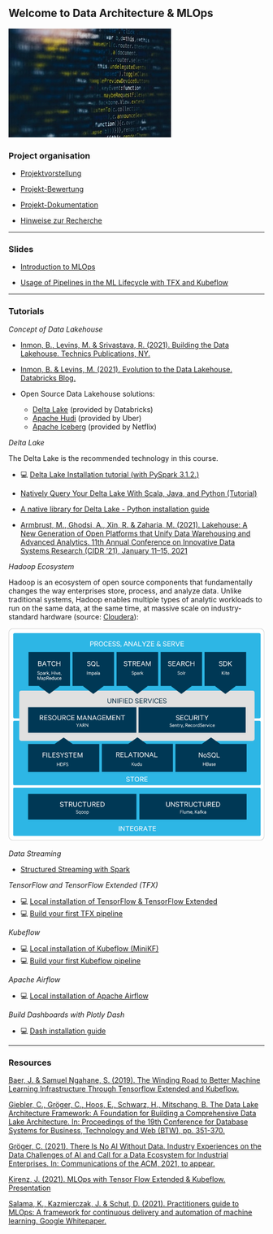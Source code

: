 ## Welcome to Data Architecture & MLOps 

<img src="img/img.jpg" alt="" class="inline"/>

### Project organisation

- [Projektvorstellung](https://github.com/kirenz/data-architecture-mlops/blob/main/slides/project.pdf)

- [Projekt-Bewertung](https://github.com/kirenz/data-architecture-mlops/blob/main/slides/orga_intro.pdf)

- [Projekt-Dokumentation](https://github.com/kirenz/data-architecture-mlops/blob/main/slides/orga_doku.pdf)

- [Hinweise zur Recherche](https://github.com/kirenz/data-architecture-mlops/blob/main/slides/orga_recherche.pdf)

---

### Slides

- [Introduction to MLOps](https://github.com/kirenz/data-architecture-mlops/blob/main/slides/mlops_feature_stores_mlflow_kubeflow.pdf)

- [Usage of Pipelines in the ML Lifecycle with TFX and Kubeflow](https://github.com/kirenz/data-architecture-mlops/blob/main/slides/pipelines_tfx_kubeflow.pdf)


---

### Tutorials

*Concept of Data Lakehouse*

- [Inmon, B., Levins, M. & Srivastava, R. (2021). Building the Data Lakehouse. Technics Publications, NY.](https://drive.google.com/file/d/1bURUyz-zSSCdT_k-MNjuFO0Gbq4vDkvt/view?usp=sharing)

- [Inmon, B. & Levins, M. (2021). Evolution to the Data Lakehouse. Databricks Blog.](https://databricks.com/de/blog/2021/05/19/evolution-to-the-data-lakehouse.html)

- Open Source Data Lakehouse solutions: 
  - [Delta Lake](https://delta.io) (provided by Databricks)
  - [Apache Hudi](https://hudi.apache.org) (provided by Uber)
  - [Apache Iceberg](https://iceberg.apache.org) (provided by Netflix)



*Delta Lake*

The Delta Lake is the recommended technology in this course.

- 💻 [Delta Lake Installation tutorial (with PySpark 3.1.2.)](https://github.com/kirenz/deltalake)

- [Natively Query Your Delta Lake With Scala, Java, and Python (Tutorial)](https://databricks.com/de/blog/2020/12/22/natively-query-your-delta-lake-with-scala-java-and-python.html)

- [A native library for Delta Lake - Python installation guide](https://delta-io.github.io/delta-rs/python/)

- [Armbrust, M., Ghodsi, A., Xin, R. & Zaharia, M. (2021). Lakehouse: A New Generation of Open Platforms that Unify Data Warehousing and Advanced Analytics. 11th Annual Conference on Innovative Data Systems Research (CIDR ’21), January 11–15, 2021](https://databricks.com/de/wp-content/uploads/2020/12/cidr_lakehouse.pdf)


*Hadoop Ecosystem*

Hadoop is an ecosystem of open source components that fundamentally changes the way enterprises store, process, and analyze data. Unlike traditional systems, Hadoop enables multiple types of analytic workloads to run on the same data, at the same time, at massive scale on industry-standard hardware (source: [Cloudera](https://www.cloudera.com/products/open-source/apache-hadoop.html)):

<img src="img/hadoop.png" alt="" class="inline"/>


*Data Streaming*


- [Structured Streaming with Spark](https://spark.apache.org/docs/latest/structured-streaming-programming-guide.html#structured-streaming-programming-guide)



*TensorFlow and TensorFlow Extended (TFX)*

- 💻 [Local installation of TensorFlow & TensorFlow Extended](https://kirenz.github.io/codelabs/codelabs/tfx-install/#0)
- 💻 [Build your first TFX pipeline](https://kirenz.github.io/codelabs/codelabs/tfx-pipeline-taxi/#0)

*Kubeflow*

- 💻 [Local installation of Kubeflow (MiniKF)](https://kirenz.github.io/codelabs/codelabs/kubeflow-install/#0)
- 💻 [Build your first Kubeflow pipeline](https://kirenz.github.io/codelabs/codelabs/kubeflow-pipeline/#0)

*Apache Airflow*

- 💻 [Local installation of Apache Airflow](https://kirenz.github.io/codelabs/codelabs/airflow-setup/#0)


*Build Dashboards with Plotly Dash*

- 💻 [Dash installation guide](https://github.com/kirenz/dash-tutorial)

---

### Resources


[Baer, J. & Samuel Ngahane, S. (2019). The Winding Road to Better Machine Learning Infrastructure Through Tensorflow Extended and Kubeflow.]( https://engineering.atspotify.com/2019/12/13/the-winding-road-to-better-machine-learning-infrastructure-through-tensorflow-extended-and-kubeflow/)

[Giebler, C., Gröger, C., Hoos, E., Schwarz, H., Mitschang, B. The Data Lake Architecture Framework: A Foundation for Building a Comprehensive Data Lake Architecture. In: Proceedings of the 19th Conference for Database Systems for Business, Technology and Web (BTW), pp. 351-370.]( https://dx.doi.org/10.18420/btw2021-19)

[Gröger, C. (2021). There Is No AI Without Data. Industry Experiences on the Data Challenges of AI and Call for a Data Ecosystem for Industrial Enterprises. In: Communications of the ACM, 2021, to appear.](http://christophgroeger.de/download/Groeger_There_Is_No_AI_Without_Data.pdf)

[Kirenz, J. (2021). MLOps with Tensor Flow Extended & Kubeflow. Presentation](https://de.slideshare.net/Jkirenz/mlops-build-pipelines-with-tensor-flow-extended-kubeflow)

[Salama, K., Kazmierczak, J. & Schut, D. (2021). Practitioners guide to MLOps: A framework for continuous delivery and automation of machine learning. Google Whitepaper.](https://services.google.com/fh/files/misc/practitioners_guide_to_mlops_whitepaper.pdf)

